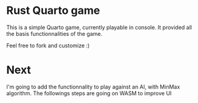 # Rust Quarto game

This is a simple Quarto game, currently playable in console.
It provided all the basis functionnalities of the game.

Feel free to fork and customize :)

# Next
I'm going to add the functionnality to play against an AI, with MinMax algorithm.
The followings steps are going on WASM to improve UI
